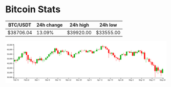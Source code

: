 # Bitcoin Stats

BTC/USDT|24h change|24h high|24h low|
|---|---|---|---|
|$38706.04|13.09%|$39920.00|$33555.00|

<img src="./chart.svg">
